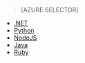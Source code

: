 > [AZURE.SELECTOR]
- [.NET](active-directory-b2c-devquickstarts-graph-dotnet.md)
- [Python](active-directory-b2c-devquickstarts-graph-python.md)
- [NodeJS](active-directory-b2c-devquickstarts-graph-nodeJS.md)
- [Java](active-directory-b2c-devquickstarts-graph-java.md)
- [Ruby](active-directory-b2c-devquickstarts-graph-ruby.md)

<!--HONumber=Apr16_HO1-->


